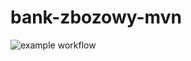 # bank-zbozowy-mvn
![example workflow](https://github.com/wiktorkoropczuk/bank-zbozowy-mvn/actions/workflows/badge.svg)
